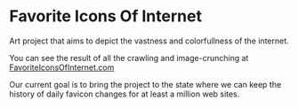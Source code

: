 # Favorite Icons Of Internet

Art project that aims to depict the vastness and colorfullness of the internet.

You can see the result of all the crawling and image-crunching at [FavoriteIconsOfInternet.com](http://www.favoriteiconsofinternet.com/)

Our current goal is to bring the project to the state where we can keep the history of daily favicon changes for at least a million web sites.

